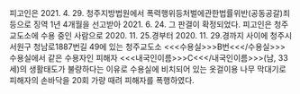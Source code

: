 피고인은 2021. 4. 29. 청주지방법원에서 폭력행위등처벌에관한법률위반(공동공갈)죄 등으로 징역 1년 4개월을 선고받아 2021. 6. 24. 그 판결이 확정되었다.
피고인은 청주교도소에 수용 중인 사람으로 2020. 11. 25.경부터 2020. 11. 29.경까지 사이에 청주시 서원구 청남로1887번길 49에 있는 청주교도소 <<<수용실>>>B번<<</수용실>>> 수용실에서 같은 수용자인 피해자 <<<내국인이름>>>C<<</내국인이름>>>(남, 33세)의 생활태도가 불량하다는 이유로 수용실에 비치되어 있는 옷걸이용 나무 막대기로 피해자의 손바닥을 20회 가량 때려 피해자를 폭행하였다.